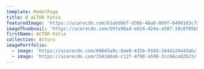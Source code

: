 ```yaml
---
template: ModelPage
title: B ACTOR Katie
featuredImage: 'https://ucarecdn.com/b1abd6b7-d366-48a0-869f-6496103c7a09/'
imageThumbnail: 'https://ucarecdn.com/59fa98a4-e624-424a-a587-19c8f85b5967/'
firstName: ACTOR Katie
collection: Actors
imagePortfolio:
  - image: 'https://ucarecdn.com/606d5a9c-dae0-432b-9183-3444124443ab/'
  - image: 'https://ucarecdn.com/3343dda6-c12f-4f98-a590-3cc66ca02b23/'
---
```


